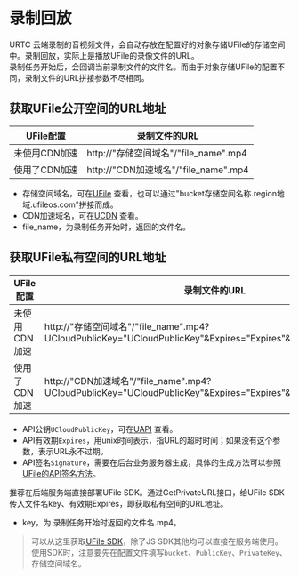 # 录制回放
URTC 云端录制的音视频文件，会自动存放在配置好的对象存储UFile的存储空间中。录制回放，实际上是播放UFile的录像文件的URL。    
录制任务开始后，会回调当前录制文件的文件名。而由于对象存储UFile的配置不同，录制文件的URL拼接参数不尽相同。


## 获取UFile公开空间的URL地址
| UFile配置 | 录制文件的URL |
|-|-|
|未使用CDN加速| http://"存储空间域名"/"file_name".mp4 |
|使用了CDN加速| http://"CDN加速域名"/"file_name".mp4 |

 - 存储空间域名，可在[UFile](https://console.ucloud.cn/ufile/ufile) 查看，也可以通过"bucket存储空间名称.region地域.ufileos.com"拼接而成。
 - CDN加速域名，可在[UCDN](https://console.ucloud.cn/ucdn/ucdndomainmanage) 查看。
 - file_name，为录制任务开始时，返回的文件名。

## 获取UFile私有空间的URL地址
| UFile配置 | 录制文件的URL |
|-|-|
|未使用CDN加速| http://"存储空间域名"/"file_name".mp4?UCloudPublicKey="UCloudPublicKey"&Expires="Expires"&Signature="Signature" |
|使用了CDN加速| http://"CDN加速域名"/"file_name".mp4?UCloudPublicKey="UCloudPublicKey"&Expires="Expires"&Signature="Signature"  |

 - API公钥`UCloudPublicKey`，可在[UAPI](https://console.ucloud.cn/uapi/apikey) 查看。
 - API有效期`Expires`，用unix时间表示，指URL的超时时间；如果没有这个参数，表示URL永不过期。
 - API签名`Signature`，需要在后台业务服务器生成，具体的生成方法可以参照[UFile的API签名方法](ufile/api/authorization)。

推荐在后端服务端直接部署UFile SDK。通过GetPrivateURL接口，给UFile SDK传入文件名key、有效期Expires，即获取私有空间的URL地址。
 - key，为 录制任务开始时返回的文件名.mp4。
    
> 可以从这里获取[UFile SDK](ufile/tools/sdk)，除了JS SDK其他均可以直接在服务端使用。    
> 使用SDK时，注意要先在配置文件填写`bucket`、`PublicKey`、`PrivateKey`、存储空间域名。    

 
 

